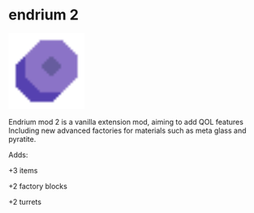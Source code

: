# endrium 2

<img src="sprites/items/endrium.png" width = "150" >



Endrium mod 2 is a vanilla extension mod, aiming to add QOL features 
Including new advanced factories for materials such as meta glass and pyratite.




Adds:

+3 items

+2 factory blocks

+2 turrets




